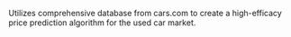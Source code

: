 Utilizes comprehensive database from cars.com to create a high-efficacy price prediction algorithm for the used car market.
